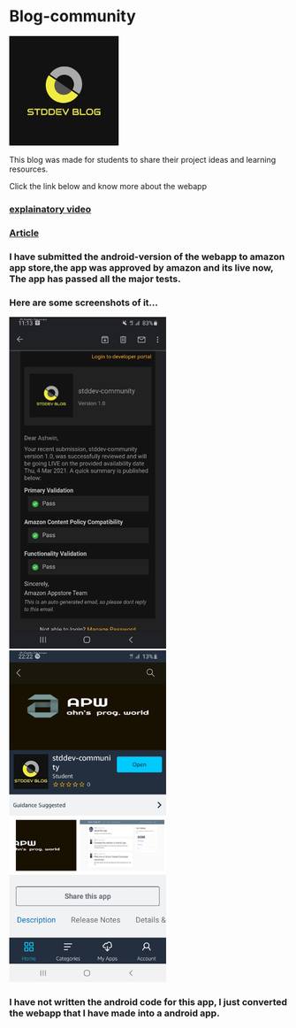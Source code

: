 # Blog-community

<img src = "https://github.com/ahn1305/Blog-community/blob/main/blog/static/blog/images/logo.jpeg">

This blog was made for students to share their project ideas and learning resources.

Click the link below and know more about the webapp

### [explainatory video](https://www.instagram.com/tv/CIcdWPonmY0/?utm_source=ig_web_copy_link)

### [Article](https://sites.google.com/view/about-stddev/home)

### I have submitted the android-version of the webapp to amazon app store,the app was approved by amazon and its live now, The app has passed all the major tests.
### Here are some screenshots of it...

<img src = "https://github.com/ahn1305/Blog-community/blob/main/mail.jpg" height= "600">

<img src = "https://github.com/ahn1305/Blog-community/blob/main/apstore.jpg" height= "600">



### I have not written the android code for this app, I just converted the webapp that I have made into a android app.

